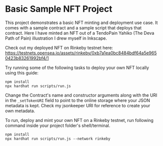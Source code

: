 # Basic Sample NFT Project

This project demonstrates a basic NFT minting and deployment use case. It comes with a sample contract and a sample script that deploys that contract. Here I have minted an NFT out of a TendoPain Yahiko (The Deva Path of Pain) illustration I drew myself in Inkscape.

Check out my deployed NFT on Rinkeby testnet here: https://testnets.opensea.io/assets/rinkeby/0xb7a1ea0bc8484bdf64a5e9650423b83261992bf4/1

Try running some of the following tasks to deploy your own NFT locally using this guide:

```shell
npm install
npx hardhat run scripts/run.js
```

Change the Contract's name and constructor arguments along with the URI in the `_setTokenURI` field to point to the online storage where your JSON metadata is kept. Check my jsonkeeper URI for reference to create your own metadata.

To run, deploy and mint your own NFT on a Rinkeby testnet, run following command inside your project folder's shell/terminal.

```shell
npm install
npx hardhat run scripts/run.js --network rinkeby
```
